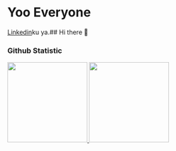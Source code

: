 # Yoo Everyone 
[Linkedin](https://www.linkedin.com/in/rifky-fahriza-sinaga-a44846298/)ku ya.## Hi there 👋

### Github Statistic
<p align="left">
<a href="https://github.com/BubbleXPrjct">
  <img height="180em" src="https://github-readme-stats-eight-theta.vercel.app/api?username=BubbleXPrjct&show_icons=true&theme=algolia&include_all_commits=true&count_private=true"/>
  <img height="180em" src="https://github-readme-stats-eight-theta.vercel.app/api/top-langs/?username=BubbleXPrjct&layout=compact&langs_count=8&theme=algolia"/>
</a>
</p>
